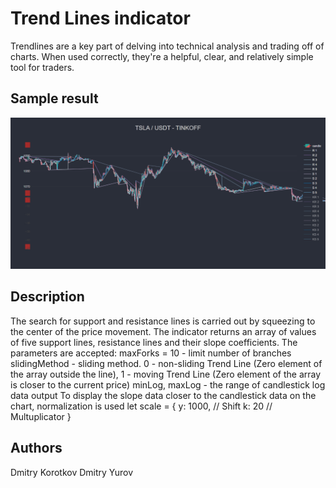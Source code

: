 # Trend Lines indicator

Trendlines are a key part of delving into technical analysis and trading off of charts. When used correctly, they're a helpful, clear, and relatively simple tool for traders.

## Sample result

![Trend lines provided by the indicator](./sample.jpg)

## Description

The search for support and resistance lines is carried out by squeezing to the center of the price movement.
The indicator returns an array of values of five support lines, resistance lines and their slope coefficients.
The parameters are accepted:
maxForks = 10 - limit number of branches
slidingMethod - sliding method.
     0 - non-sliding Trend Line (Zero element of the array outside the line),
     1 - moving Trend Line (Zero element of the array is closer to the current price)
minLog, maxLog - the range of candlestick log data output
To display the slope data closer to the candlestick data on the chart, normalization is used
        let scale = {
            y: 1000,    // Shift
            k: 20       // Multuplicator
        }


## Authors
Dmitry Korotkov
Dmitry Yurov
